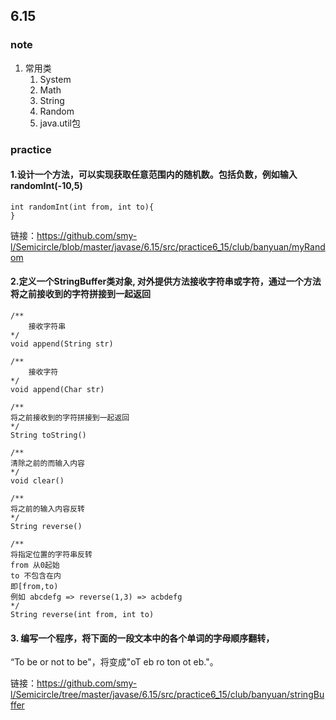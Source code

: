 ## 6.15

### note

1. 常用类
   1. System
   2. Math
   3. String
   4. Random
   5. java.util包

### practice

#### 1.设计一个方法，可以实现获取任意范围内的随机数。包括负数，例如输入randomInt(-10,5)

```
int randomInt(int from, int to){
}
```

链接：https://github.com/smy-l/Semicircle/blob/master/javase/6.15/src/practice6_15/club/banyuan/myRandom

#### 2.定义一个StringBuffer类对象, 对外提供方法接收字符串或字符，通过一个方法将之前接收到的字符拼接到一起返回

```
/**
    接收字符串
*/
void append(String str)
```

```
/**
    接收字符
*/
void append(Char str)
```

```
/**
将之前接收到的字符拼接到一起返回
*/
String toString()
```

```
/**
清除之前的而输入内容
*/
void clear()
```

```
/**
将之前的输入内容反转
*/
String reverse()
```

```
/**
将指定位置的字符串反转
from 从0起始
to 不包含在内
即[from,to)
例如 abcdefg => reverse(1,3) => acbdefg
*/
String reverse(int from, int to)
```

#### 3. 编写一个程序，将下面的一段文本中的各个单词的字母顺序翻转，

“To be or not to be"，将变成"oT eb ro ton ot eb."。

链接：https://github.com/smy-l/Semicircle/tree/master/javase/6.15/src/practice6_15/club/banyuan/stringBuffer
